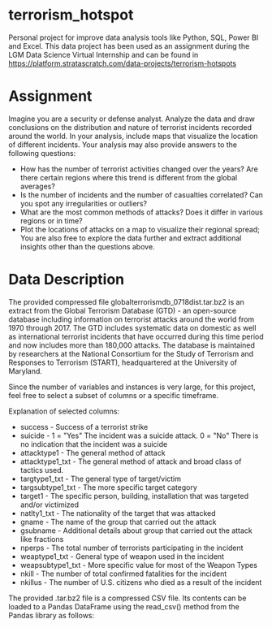 # terrorism_hotspot

Personal project for improve data analysis tools like Python, SQL, Power BI and Excel. This data project has been used as an assignment during the LGM Data Science Virtual Internship and can be found in https://platform.stratascratch.com/data-projects/terrorism-hotspots

# Assignment
Imagine you are a security or defense analyst. Analyze the data and draw conclusions on the distribution and nature of terrorist incidents recorded around the world. In your analysis, include maps that visualize the location of different incidents. Your analysis may also provide answers to the following questions:

- How has the number of terrorist activities changed over the years? Are there certain regions where this trend is different from the global averages?
- Is the number of incidents and the number of casualties correlated? Can you spot any irregularities or outliers?
- What are the most common methods of attacks? Does it differ in various regions or in time?
- Plot the locations of attacks on a map to visualize their regional spread;
You are also free to explore the data further and extract additional insights other than the questions above.

# Data Description
The provided compressed file globalterrorismdb_0718dist.tar.bz2 is an extract from the Global Terrorism Database (GTD) - an open-source database including information on terrorist attacks around the world from 1970 through 2017. The GTD includes systematic data on domestic as well as international terrorist incidents that have occurred during this time period and now includes more than 180,000 attacks. The database is maintained by researchers at the National Consortium for the Study of Terrorism and Responses to Terrorism (START), headquartered at the University of Maryland.

Since the number of variables and instances is very large, for this project, feel free to select a subset of columns or a specific timeframe.

Explanation of selected columns:

- success - Success of a terrorist strike
- suicide - 1 = "Yes" The incident was a suicide attack. 0 = "No" There is no indication that the incident was a suicide
- attacktype1 - The general method of attack
- attacktype1_txt - The general method of attack and broad class of tactics used.
- targtype1_txt - The general type of target/victim
- targsubtype1_txt - The more specific target category
- target1 - The specific person, building, installation that was targeted and/or victimized
- natlty1_txt - The nationality of the target that was attacked
- gname - The name of the group that carried out the attack
- gsubname - Additional details about group that carried out the attack like fractions
- nperps - The total number of terrorists participating in the incident
- weaptype1_txt - General type of weapon used in the incident
- weapsubtype1_txt - More specific value for most of the Weapon Types
- nkill - The number of total confirmed fatalities for the incident
- nkillus - The number of U.S. citizens who died as a result of the incident

The provided .tar.bz2 file is a compressed CSV file. Its contents can be loaded to a Pandas DataFrame using the read_csv() method from the Pandas library as follows:




